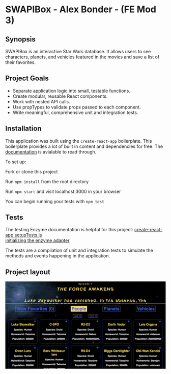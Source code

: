 # SWAPIBox - Alex Bonder - (FE Mod 3)

## Synopsis

SWAPIBox is an interactive Star Wars database. It allows users to see characters, planets, and vehicles featured in the movies and save a list of their favorites.  

## Project Goals

* Separate application logic into small, testable functions.
* Create modular, reusable React components.
* Work with nested API calls. 
* Use propTypes to validate props passed to each component.
* Write meaningful, comprehensive unit and integration tests.

## Installation

This application was built using the `create-react-app` boilerplate. This boilerplate provides a lot of built in content and dependencies for free. The [documentation](https://github.com/facebookincubator/create-react-app) is avialable to read through.

To set up: 

Fork or clone this project

Run `npm install` from the root directory

Run `npm start` and visit localhost:3000 in your browser

You can begin running your tests with `npm test`

## Tests

The testing Enzyme documentation is helpful for this project:
[create-react-app
setupTests.js](https://github.com/facebookincubator/create-react-app/blob/master/packages/react-scripts/template/README.md#initializing-test-environment)  
[initializing the enzyme adapter](http://airbnb.io/enzyme/docs/installation/react-15.html)

The tests are a compilation of unit and integration tests to simulate the methods and events happening in the application.

## Project layout

![Landing Page](screenshots/landing-page.png)
